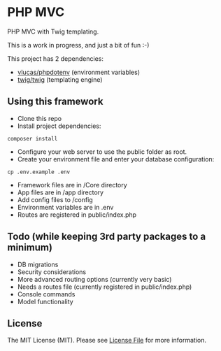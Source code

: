 # PHP MVC
PHP MVC with Twig templating.

This is a work in progress, and just a bit of fun :-)

This project has 2 dependencies:

- [vlucas/phpdotenv](https://github.com/vlucas/phpdotenv) (environment variables)
- [twig/twig](https://github.com/twigphp/Twig) (templating engine)

## Using this framework
* Clone this repo
* Install project dependencies:
```
composer install
```
* Configure your web server to use the public folder as root.
* Create your environment file and enter your database configuration:
```
cp .env.example .env
```

- Framework files are in /Core directory
- App files are in /app directory
- Add config files to /config
- Environment variables are in .env
- Routes are registered in public/index.php

## Todo (while keeping 3rd party packages to a minimum)
- DB migrations
- Security considerations
- More advanced routing options (currently very basic)
- Needs a routes file (currently registered in public/index.php)
- Console commands
- Model functionality

## License
The MIT License (MIT). Please see [License File](https://github.com/chr15k/string/blob/master/LICENSE.md) for more information.